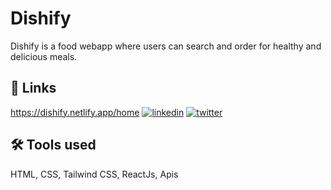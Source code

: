 # Dishify

Dishify is a food webapp where users can search and order for healthy and delicious meals.

## 🔗 Links

https://dishify.netlify.app/home
[![linkedin](https://img.shields.io/badge/linkedin-0A66C2?style=for-the-badge&logo=linkedin&logoColor=white)](https://www.linkedin.com/in/wisdom-c-esinwoke-972600218)
[![twitter](https://img.shields.io/badge/twitter-1DA1F2?style=for-the-badge&logo=twitter&logoColor=white)](https://twitter.com/wiz_piration)

## 🛠 Tools used

HTML, CSS, Tailwind CSS, ReactJs, Apis
